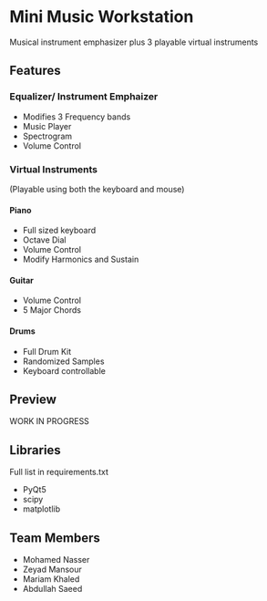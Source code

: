 # Mini Music Workstation

Musical instrument emphasizer plus 3 playable virtual instruments

## Features

### Equalizer/ Instrument Emphaizer

- Modifies 3 Frequency bands
- Music Player
- Spectrogram
- Volume Control

### Virtual Instruments

(Playable using both the keyboard and mouse)

#### Piano

- Full sized keyboard
- Octave Dial
- Volume Control
- Modify Harmonics and Sustain

#### Guitar

- Volume Control
- 5 Major Chords

#### Drums

- Full Drum Kit
- Randomized Samples
- Keyboard controllable

## Preview

WORK IN PROGRESS

## Libraries

Full list in requirements.txt

- PyQt5
- scipy
- matplotlib

## Team Members

- Mohamed Nasser
- Zeyad Mansour
- Mariam Khaled
- Abdullah Saeed
